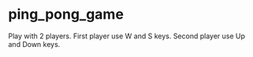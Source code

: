 # ping_pong_game
Play with 2 players.
First player use W and S keys.
Second player use Up and Down keys.
